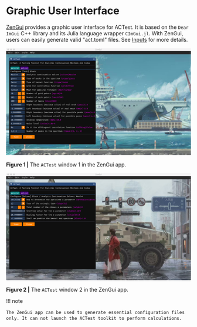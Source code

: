 # Graphic User Interface

[ZenGui](https://github.com/huangli712/ZenGui) provides a graphic user interface for ACTest. It is based on the `Dear ImGui` C++ library and its Julia language wrapper `CImGui.jl`. With ZenGui, users can easily generate valid "act.toml" files. See [Inputs](input.md) for more details.

![gui1.png](../assets/gui1.png)

**Figure 1 |** The `ACTest` window 1 in the ZenGui app.

![gui2.png](../assets/gui2.png)

**Figure 2 |** The `ACTest` window 2 in the ZenGui app.

!!! note

    The ZenGui app can be used to generate essential configuration files only. It can not launch the ACTest toolkit to perform calculations.
